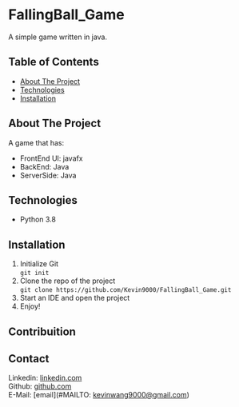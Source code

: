 # FallingBall_Game
A simple game written in java.    

## Table of Contents
* [About The Project](#about-the-project)  <br />
* [Technologies](#technologies)  <br />
* [Installation](#installation)  

## About The Project
A game that has:
 * FrontEnd UI: javafx
 * BackEnd: Java
 * ServerSide: Java             

## Technologies
* Python 3.8                    

## Installation
1. Initialize Git <br />
`git init`
2. Clone the repo of the project <br />
`git clone https://github.com/Kevin9000/FallingBall_Game.git`
3. Start an IDE and open the project <br />
4. Enjoy! 

## Contribuition

## Contact
Linkedin:  [linkedin.com](#www.linkedin.com/in/kevin-wang-83ab931b1)<br />
Github:    [github.com](#https://github.com/Kevin9000)<br />
E-Mail:    [email](#MAILTO: kevinwang9000@gmail.com)<br />
